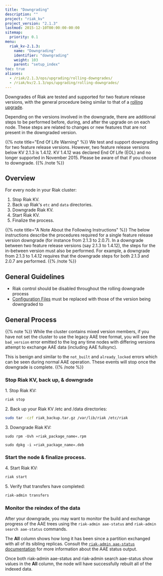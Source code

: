 ```yaml
---
title: "Downgrading"
description: ""
project: "riak_kv"
project_version: "2.1.3"
lastmod: 2015-12-10T00:00:00-00:00
sitemap:
  priority: 0.1
menu:
  riak_kv-2.1.3:
    name: "Downgrading"
    identifier: "downgrading"
    weight: 103
    parent: "setup_index"
toc: true
aliases:
  - /riak/2.1.3/ops/upgrading/rolling-downgrades/
  - /riak/kv/2.1.3/ops/upgrading/rolling-downgrades/
---
```


[rolling upgrade]: {{<baseurl>}}riak/kv/2.1.3/setup/upgrading/cluster
[config ref]: {{<baseurl>}}riak/kv/2.1.3/configuring/reference
[concept aae]: {{<baseurl>}}riak/kv/2.1.3/learn/concepts/active-anti-entropy/
[aae status]: {{<baseurl>}}riak/kv/2.1.3/using/admin/riak-admin/#aae-status

Downgrades of Riak are tested and supported for two feature release versions, with the general procedure being similar to that of a [rolling upgrade].

Depending on the versions involved in the downgrade, there are additional steps to be performed before, during, and after the upgrade on on each node. These steps are related to changes or new features that are not present in the downgraded version.

{{% note title="End Of Life Warning" %}}
We test and support downgrading for two feature release versions. However, two feature release versions below KV 2.1.3 is 1.4.12. KV 1.4.12 was declared End Of Life (EOL) and no longer supported in November 2015. Please be aware of that if you choose to downgrade.
{{% /note %}}

## Overview

For every node in your Riak cluster:

1. Stop Riak KV.
2. Back up Riak's `etc` and `data` directories.
3. Downgrade Riak KV.
4. Start Riak KV.
5. Finalize the process.

{{% note title="A Note About the Following Instructions" %}}
The below instructions describe the procedures required for a single feature release version downgrade (for instance from 2.1.3 to 2.0.7). In a downgrade between two feature release versions (say 2.1.3 to 1.4.12), the steps for the in-between version must also be performed. For example, a downgrade from 2.1.3 to 1.4.12 requires that the downgrade steps for both 2.1.3 and 2.0.7 are performed.
{{% /note %}}

## General Guidelines

* Riak control should be disabled throughout the rolling downgrade process
* [Configuration Files][config ref] must be replaced with those of the version being downgraded to

## General Process

{{% note %}}
While the cluster contains mixed version members, if you have not set the cluster to use the legacy AAE tree format, you will see the `bad_version` error emitted to the log any time nodes with differing versions attempt to exchange AAE data (including AAE fullsync).

This is benign and similar to the `not_built` and `already_locked` errors which can be seen during normal AAE operation. These events will stop once the downgrade is complete.
{{% /note %}}

### Stop Riak KV, back up, & downgrade

1\. Stop Riak KV:

```bash
riak stop
```
2\. Back up your Riak KV /etc and /data directories:

```bash
sudo tar -czf riak_backup.tar.gz /var/lib/riak /etc/riak
```

3\. Downgrade Riak KV:

```RHEL/CentOS
sudo rpm -Uvh »riak_package_name«.rpm
```

```ubuntudebian
sudo dpkg -i »riak_package_name«.deb
```

### Start the node & finalize process.

4\. Start Riak KV:

```bash
riak start
```

5\. Verify that transfers have completed:

```bash
riak-admin transfers
```

### Monitor the reindex of the data

After your downgrade, you may want to monitor the build and exchange progress of the AAE trees using the `riak-admin aae-status` and `riak-admin search aae-status` commands.

The **All** column shows how long it has been since a partition exchanged with all of its sibling replicas.  Consult the [`riak-admin aae-status` documentation][aae status] for more information about the AAE status output.

Once both riak-admin aae-status and riak-admin search aae-status show values in the **All** column, the node will have successfully rebuilt all of the indexed data.